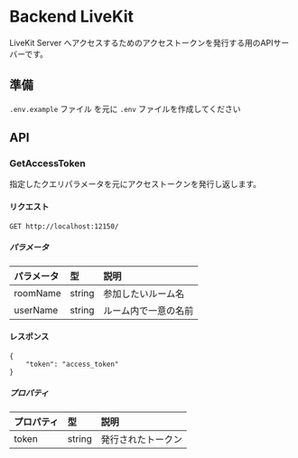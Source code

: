 # Backend LiveKit

LiveKit Server へアクセスするためのアクセストークンを発行する用のAPIサーバーです。

## 準備

`.env.example` ファイル を元に `.env` ファイルを作成してください

## API

### GetAccessToken

指定したクエリパラメータを元にアクセストークンを発行し返します。

#### リクエスト

```
GET http://localhost:12150/
```

##### パラメータ

| パラメータ | 型 | 説明 |
| :--- | :--- | :--- |
| roomName | string | 参加したいルーム名 |
| userName | string | ルーム内で一意の名前 |


#### レスポンス

```
{
    "token": "access_token"
}
```

##### プロパティ

| プロパティ | 型 | 説明 |
| :--- | :--- | :--- |
| token | string | 発行されたトークン |